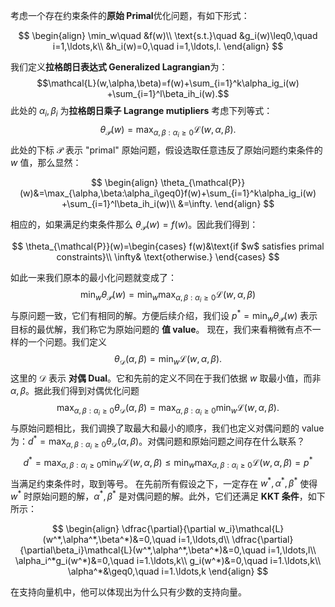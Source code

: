 考虑一个存在约束条件的**原始 Primal**优化问题，有如下形式：

$$
\begin{align}
\min_w\quad &f(w)\\
\text{s.t.}\quad &g_i(w)\leq0,\quad i=1,\ldots,k\\
&h_i(w)=0,\quad i=1,\ldots,l.
\end{align}
$$

我们定义**拉格朗日表达式 Generalized Lagrangian**为：
$$\mathcal{L}(w,\alpha,\beta)=f(w)+\sum_{i=1}^k\alpha_ig_i(w) +\sum_{i=1}^l\beta_ih_i(w).$$
此处的 $\alpha_i,\beta_i$ 为**拉格朗日乘子 Lagrange mutipliers**
考虑下列等式：
$$\theta_{\mathcal{P}}(w)=\max_{\alpha,\beta:\alpha_i\geq0}\mathcal{L}(w,\alpha,\beta).$$
此处的下标 $\mathcal{P}$ 表示 "primal" 原始问题，假设选取任意违反了原始问题约束条件的 $w$ 值，那么显然：

$$
\begin{align}
\theta_{\mathcal{P}}(w)&=\max_{\alpha,\beta:\alpha_i\geq0}f(w)+\sum_{i=1}^k\alpha_ig_i(w) +\sum_{i=1}^l\beta_ih_i(w)\\
&=\infty.
\end{align}
$$

相应的，如果满足约束条件那么 $\theta_{\mathcal{P}}(w)=f(w)$。因此我们得到：

$$
\theta_{\mathcal{P}}(w)=\begin{cases}
f(w)&\text{if $w$ satisfies primal constraints}\\
\infty& \text{otherwise.}
\end{cases}
$$

如此一来我们原本的最小化问题就变成了：
$$\min_w\theta_{\mathcal{P}}(w)=\min_w\max_{\alpha,\beta:\alpha_i\geq0}\mathcal{L}(w,\alpha,\beta)$$
与原问题一致，它们有相同的解。方便后续介绍，我们设 $p^*=\min_w\theta_{\mathcal{P}}(w)$ 表示目标的最优解，我们称它为原始问题的 **值 value**。
现在，我们来看稍微有点不一样的一个问题。我们定义
$$\theta_\mathcal{D}(\alpha,\beta)=\min_w\mathcal{L}(w,\alpha,\beta).$$
这里的 $\mathcal{D}$ 表示 **对偶 Dual**。它和先前的定义不同在于我们依据 $w$ 取最小值，而非 $\alpha, \beta$。据此我们得到对偶优化问题
$$\max_{\alpha,\beta:\alpha_i\geq0}\theta_\mathcal{D}(\alpha,\beta)=\max_{\alpha,\beta:\alpha_i\geq0}\min_w\mathcal{L}(w,\alpha,\beta).$$
与原始问题相比，我们调换了取最大和最小的顺序，我们也定义对偶问题的 value 为：$d^*=\max_{\alpha,\beta:\alpha_i\geq0}\theta_\mathcal{D}(\alpha,\beta)$。对偶问题和原始问题之间存在什么联系？
$$d^*=\max_{\alpha,\beta:\alpha_i\geq0}\min_w\mathcal{L}(w,\alpha,\beta)\leq\min_w\max_{\alpha,\beta:\alpha_i\geq0}\mathcal{L}(w,\alpha,\beta)=p^*$$
当满足约束条件时，取到等号。
在先前所有假设之下，一定存在 $w^*,\alpha^*,\beta^*$ 使得 $w^*$ 时原始问题的解，$\alpha^*,\beta^*$ 是对偶问题的解。此外，它们还满足 **KKT 条件**，如下所示：

$$
\begin{align}
\dfrac{\partial}{\partial w_i}\mathcal{L}(w^*,\alpha^*,\beta^*)&=0,\quad i=1,\ldots,d\\
\dfrac{\partial}{\partial\beta_i}\mathcal{L}(w^*,\alpha^*,\beta^*)&=0,\quad i=1,\ldots,l\\
\alpha_i^*g_i(w^*)&=0,\quad i=1.\ldots,k\\
g_i(w^*)&=0,\quad i=1.\ldots,k\\
\alpha^*&\geq0,\quad i=1.\ldots,k
\end{align}
$$

在支持向量机中，他可以体现出为什么只有少数的支持向量。
